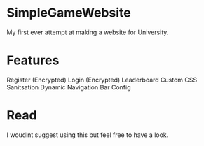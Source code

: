 # SimpleGameWebsite
My first ever attempt at making a website for University.

# Features
Register (Encrypted)
Login (Encrypted)
Leaderboard
Custom CSS
Sanitsation
Dynamic Navigation Bar
Config

# Read

I woudlnt suggest using this but feel free to have a look.
